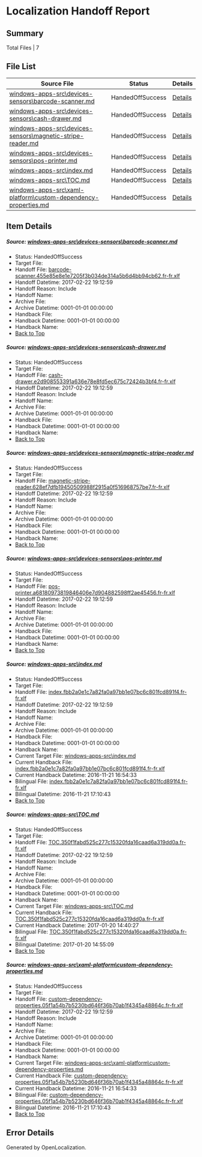 # <a name='report-top'></a> Localization Handoff Report

## Summary
 Total Files | 7

## File List
 Source File | Status | Details 
 ----------- | ------ | ------- 
 [windows-apps-src\devices-sensors\barcode-scanner.md](https://cpubwin.visualstudio.com/windows-uwp/_git/windows-uwp/commit/2b85b7c69613d179297fce5c09de4d2a2376edd4?path=windows-apps-src%2Fdevices-sensors%2Fbarcode-scanner.md&_a=contents) | HandedOffSuccess | [Details](#79465b67c3baaa3a837ac311d8cd1d1a10ab33b22417)
 [windows-apps-src\devices-sensors\cash-drawer.md](https://cpubwin.visualstudio.com/windows-uwp/_git/windows-uwp/commit/614093b43380b6152592b2b98d782ea7cfb168c1?path=windows-apps-src%2Fdevices-sensors%2Fcash-drawer.md&_a=contents) | HandedOffSuccess | [Details](#e74c03ed2e3ff0f2695cd15f486e653f0c5eda532423)
 [windows-apps-src\devices-sensors\magnetic-stripe-reader.md](https://cpubwin.visualstudio.com/windows-uwp/_git/windows-uwp/commit/614093b43380b6152592b2b98d782ea7cfb168c1?path=windows-apps-src%2Fdevices-sensors%2Fmagnetic-stripe-reader.md&_a=contents) | HandedOffSuccess | [Details](#9ebef819004e8c4f861bf1474ce3f873c471fef82500)
 [windows-apps-src\devices-sensors\pos-printer.md](https://cpubwin.visualstudio.com/windows-uwp/_git/windows-uwp/commit/614093b43380b6152592b2b98d782ea7cfb168c1?path=windows-apps-src%2Fdevices-sensors%2Fpos-printer.md&_a=contents) | HandedOffSuccess | [Details](#815d7400d14c6d70f1cf81d83ef7d059a2c85c662505)
 [windows-apps-src\index.md](https://cpubwin.visualstudio.com/windows-uwp/_git/windows-uwp/commit/9d340a77866a853915a77f74f3d0ecb3d6cdfaa5?path=windows-apps-src%2Findex.md&_a=contents) | HandedOffSuccess | [Details](#84a4aebb5c41e713c0038cd203b320ff607fa25a3439)
 [windows-apps-src\TOC.md](https://cpubwin.visualstudio.com/windows-uwp/_git/windows-uwp/commit/1b35a8c1ad0b99be6ba7783b79207a3ddd7b5905?path=windows-apps-src%2FTOC.md&_a=contents) | HandedOffSuccess | [Details](#aa13a98abd6ea9ec0a863de78cc7efba051cab3c7825)
 [windows-apps-src\xaml-platform\custom-dependency-properties.md](https://cpubwin.visualstudio.com/windows-uwp/_git/windows-uwp/commit/45ee02ca72ed9696f9f9fcb5f9c26a022316b9a3?path=windows-apps-src%2Fxaml-platform%2Fcustom-dependency-properties.md&_a=contents) | HandedOffSuccess | [Details](#7c06b3e0d5bea4048b1a2c545336352c409a711b7854)

## Item Details
##### <a name='79465b67c3baaa3a837ac311d8cd1d1a10ab33b22417'></a> Source: [windows-apps-src\devices-sensors\barcode-scanner.md](https://cpubwin.visualstudio.com/windows-uwp/_git/windows-uwp/commit/2b85b7c69613d179297fce5c09de4d2a2376edd4?path=windows-apps-src%2Fdevices-sensors%2Fbarcode-scanner.md&_a=contents)
* Status: HandedOffSuccess
* Target File: 
* Handoff File: [barcode-scanner.455e85e8e1e7205f3b034de314a5b6d4bb94cb62.fr-fr.xlf](https://cpubwin.visualstudio.com/windows-uwp/_git/WDCLib.handoff/commit/a8b9ccd4d35195f5aeef0a6c887c6f486721fa18?path=ol-handoff%2Fcpubwin%2Fwindows-uwp.fr-fr%2Fmaster%2Fbarcode-scanner.455e85e8e1e7205f3b034de314a5b6d4bb94cb62.fr-fr.xlf&_a=contents)
* Handoff Datetime: 2017-02-22 19:12:59
* Handoff Reason: Include
* Handoff Name: 
* Archive File: 
* Archive Datetime: 0001-01-01 00:00:00
* Handback File: 
* Handback Datetime: 0001-01-01 00:00:00
* Handback Name: 
* [Back to Top](#report-top)

##### <a name='e74c03ed2e3ff0f2695cd15f486e653f0c5eda532423'></a> Source: [windows-apps-src\devices-sensors\cash-drawer.md](https://cpubwin.visualstudio.com/windows-uwp/_git/windows-uwp/commit/614093b43380b6152592b2b98d782ea7cfb168c1?path=windows-apps-src%2Fdevices-sensors%2Fcash-drawer.md&_a=contents)
* Status: HandedOffSuccess
* Target File: 
* Handoff File: [cash-drawer.e2d908553391a636e78e8fd5ec675c72424b3bf4.fr-fr.xlf](https://cpubwin.visualstudio.com/windows-uwp/_git/WDCLib.handoff/commit/a8b9ccd4d35195f5aeef0a6c887c6f486721fa18?path=ol-handoff%2Fcpubwin%2Fwindows-uwp.fr-fr%2Fmaster%2Fcash-drawer.e2d908553391a636e78e8fd5ec675c72424b3bf4.fr-fr.xlf&_a=contents)
* Handoff Datetime: 2017-02-22 19:12:59
* Handoff Reason: Include
* Handoff Name: 
* Archive File: 
* Archive Datetime: 0001-01-01 00:00:00
* Handback File: 
* Handback Datetime: 0001-01-01 00:00:00
* Handback Name: 
* [Back to Top](#report-top)

##### <a name='9ebef819004e8c4f861bf1474ce3f873c471fef82500'></a> Source: [windows-apps-src\devices-sensors\magnetic-stripe-reader.md](https://cpubwin.visualstudio.com/windows-uwp/_git/windows-uwp/commit/614093b43380b6152592b2b98d782ea7cfb168c1?path=windows-apps-src%2Fdevices-sensors%2Fmagnetic-stripe-reader.md&_a=contents)
* Status: HandedOffSuccess
* Target File: 
* Handoff File: [magnetic-stripe-reader.628ef7dfb19450509988f2915a0f516968757be7.fr-fr.xlf](https://cpubwin.visualstudio.com/windows-uwp/_git/WDCLib.handoff/commit/a8b9ccd4d35195f5aeef0a6c887c6f486721fa18?path=ol-handoff%2Fcpubwin%2Fwindows-uwp.fr-fr%2Fmaster%2Fmagnetic-stripe-reader.628ef7dfb19450509988f2915a0f516968757be7.fr-fr.xlf&_a=contents)
* Handoff Datetime: 2017-02-22 19:12:59
* Handoff Reason: Include
* Handoff Name: 
* Archive File: 
* Archive Datetime: 0001-01-01 00:00:00
* Handback File: 
* Handback Datetime: 0001-01-01 00:00:00
* Handback Name: 
* [Back to Top](#report-top)

##### <a name='815d7400d14c6d70f1cf81d83ef7d059a2c85c662505'></a> Source: [windows-apps-src\devices-sensors\pos-printer.md](https://cpubwin.visualstudio.com/windows-uwp/_git/windows-uwp/commit/614093b43380b6152592b2b98d782ea7cfb168c1?path=windows-apps-src%2Fdevices-sensors%2Fpos-printer.md&_a=contents)
* Status: HandedOffSuccess
* Target File: 
* Handoff File: [pos-printer.a68180973819846406e7d904882598ff2ae45456.fr-fr.xlf](https://cpubwin.visualstudio.com/windows-uwp/_git/WDCLib.handoff/commit/a8b9ccd4d35195f5aeef0a6c887c6f486721fa18?path=ol-handoff%2Fcpubwin%2Fwindows-uwp.fr-fr%2Fmaster%2Fpos-printer.a68180973819846406e7d904882598ff2ae45456.fr-fr.xlf&_a=contents)
* Handoff Datetime: 2017-02-22 19:12:59
* Handoff Reason: Include
* Handoff Name: 
* Archive File: 
* Archive Datetime: 0001-01-01 00:00:00
* Handback File: 
* Handback Datetime: 0001-01-01 00:00:00
* Handback Name: 
* [Back to Top](#report-top)

##### <a name='84a4aebb5c41e713c0038cd203b320ff607fa25a3439'></a> Source: [windows-apps-src\index.md](https://cpubwin.visualstudio.com/windows-uwp/_git/windows-uwp/commit/9d340a77866a853915a77f74f3d0ecb3d6cdfaa5?path=windows-apps-src%2Findex.md&_a=contents)
* Status: HandedOffSuccess
* Target File: 
* Handoff File: [index.fbb2a0e1c7a82fa0a97bb1e07bc6c801fcd891f4.fr-fr.xlf](https://cpubwin.visualstudio.com/windows-uwp/_git/WDCLib.handoff/commit/a8b9ccd4d35195f5aeef0a6c887c6f486721fa18?path=ol-handoff%2Fcpubwin%2Fwindows-uwp.fr-fr%2Fmaster%2Findex.fbb2a0e1c7a82fa0a97bb1e07bc6c801fcd891f4.fr-fr.xlf&_a=contents)
* Handoff Datetime: 2017-02-22 19:12:59
* Handoff Reason: Include
* Handoff Name: 
* Archive File: 
* Archive Datetime: 0001-01-01 00:00:00
* Handback File: 
* Handback Datetime: 0001-01-01 00:00:00
* Handback Name: 
* Current Target File: [windows-apps-src\index.md](https://cpubwin.visualstudio.com/windows-uwp/_git/windows-uwp.fr-fr/commit/b499722b387bb5bf9961078746547751e280aace?path=windows-apps-src%2Findex.md&_a=contents)
* Current Handback File: [index.fbb2a0e1c7a82fa0a97bb1e07bc6c801fcd891f4.fr-fr.xlf](https://cpubwin.visualstudio.com/windows-uwp/_git/WDCLib.handback/commit/a2b58f321961fe8e5a80c86cd6d53f983c3d6f0e?path=ol-handback%2Fcpubwin%2Fwindows-uwp.fr-fr%2Fmaster%2Findex.fbb2a0e1c7a82fa0a97bb1e07bc6c801fcd891f4.fr-fr.xlf&_a=contents)
* Current Handback Datetime: 2016-11-21 16:54:33
* Bilingual File: [index.fbb2a0e1c7a82fa0a97bb1e07bc6c801fcd891f4.fr-fr.xlf](https://cpubwin.visualstudio.com/windows-uwp/_git/WDCLib.handback/commit/a2b58f321961fe8e5a80c86cd6d53f983c3d6f0e?path=ol-handback%2Fcpubwin%2Fwindows-uwp.fr-fr%2Fmaster%2Findex.fbb2a0e1c7a82fa0a97bb1e07bc6c801fcd891f4.fr-fr.xlf&_a=contents)
* Bilingual Datetime: 2016-11-21 17:10:43
* [Back to Top](#report-top)

##### <a name='aa13a98abd6ea9ec0a863de78cc7efba051cab3c7825'></a> Source: [windows-apps-src\TOC.md](https://cpubwin.visualstudio.com/windows-uwp/_git/windows-uwp/commit/1b35a8c1ad0b99be6ba7783b79207a3ddd7b5905?path=windows-apps-src%2FTOC.md&_a=contents)
* Status: HandedOffSuccess
* Target File: 
* Handoff File: [TOC.350f1fabd525c277c15320fda16caad6a319dd0a.fr-fr.xlf](https://cpubwin.visualstudio.com/windows-uwp/_git/WDCLib.handoff/commit/a8b9ccd4d35195f5aeef0a6c887c6f486721fa18?path=ol-handoff%2Fcpubwin%2Fwindows-uwp.fr-fr%2Fmaster%2FTOC.350f1fabd525c277c15320fda16caad6a319dd0a.fr-fr.xlf&_a=contents)
* Handoff Datetime: 2017-02-22 19:12:59
* Handoff Reason: Include
* Handoff Name: 
* Archive File: 
* Archive Datetime: 0001-01-01 00:00:00
* Handback File: 
* Handback Datetime: 0001-01-01 00:00:00
* Handback Name: 
* Current Target File: [windows-apps-src\TOC.md](https://cpubwin.visualstudio.com/windows-uwp/_git/windows-uwp.fr-fr/commit/f65a0178c7caffc8c106bec649216bb53dba5c89?path=windows-apps-src%2FTOC.md&_a=contents)
* Current Handback File: [TOC.350f1fabd525c277c15320fda16caad6a319dd0a.fr-fr.xlf](https://cpubwin.visualstudio.com/windows-uwp/_git/WDCLib.handback/commit/59c30e2a801c773453fcb7d8ede42e8a5cf80cf1?path=ol-handback%2Fcpubwin%2Fwindows-uwp.fr-fr%2Fmaster%2FTOC.350f1fabd525c277c15320fda16caad6a319dd0a.fr-fr.xlf&_a=contents)
* Current Handback Datetime: 2017-01-20 14:40:27
* Bilingual File: [TOC.350f1fabd525c277c15320fda16caad6a319dd0a.fr-fr.xlf](https://cpubwin.visualstudio.com/windows-uwp/_git/WDCLib.handback/commit/59c30e2a801c773453fcb7d8ede42e8a5cf80cf1?path=ol-handback%2Fcpubwin%2Fwindows-uwp.fr-fr%2Fmaster%2FTOC.350f1fabd525c277c15320fda16caad6a319dd0a.fr-fr.xlf&_a=contents)
* Bilingual Datetime: 2017-01-20 14:55:09
* [Back to Top](#report-top)

##### <a name='7c06b3e0d5bea4048b1a2c545336352c409a711b7854'></a> Source: [windows-apps-src\xaml-platform\custom-dependency-properties.md](https://cpubwin.visualstudio.com/windows-uwp/_git/windows-uwp/commit/45ee02ca72ed9696f9f9fcb5f9c26a022316b9a3?path=windows-apps-src%2Fxaml-platform%2Fcustom-dependency-properties.md&_a=contents)
* Status: HandedOffSuccess
* Target File: 
* Handoff File: [custom-dependency-properties.05f1a54b7b5230bd646f36b70ab1f4345a48864c.fr-fr.xlf](https://cpubwin.visualstudio.com/windows-uwp/_git/WDCLib.handoff/commit/a8b9ccd4d35195f5aeef0a6c887c6f486721fa18?path=ol-handoff%2Fcpubwin%2Fwindows-uwp.fr-fr%2Fmaster%2Fcustom-dependency-properties.05f1a54b7b5230bd646f36b70ab1f4345a48864c.fr-fr.xlf&_a=contents)
* Handoff Datetime: 2017-02-22 19:12:59
* Handoff Reason: Include
* Handoff Name: 
* Archive File: 
* Archive Datetime: 0001-01-01 00:00:00
* Handback File: 
* Handback Datetime: 0001-01-01 00:00:00
* Handback Name: 
* Current Target File: [windows-apps-src\xaml-platform\custom-dependency-properties.md](https://cpubwin.visualstudio.com/windows-uwp/_git/windows-uwp.fr-fr/commit/b499722b387bb5bf9961078746547751e280aace?path=windows-apps-src%2Fxaml-platform%2Fcustom-dependency-properties.md&_a=contents)
* Current Handback File: [custom-dependency-properties.05f1a54b7b5230bd646f36b70ab1f4345a48864c.fr-fr.xlf](https://cpubwin.visualstudio.com/windows-uwp/_git/WDCLib.handback/commit/a2b58f321961fe8e5a80c86cd6d53f983c3d6f0e?path=ol-handback%2Fcpubwin%2Fwindows-uwp.fr-fr%2Fmaster%2Fcustom-dependency-properties.05f1a54b7b5230bd646f36b70ab1f4345a48864c.fr-fr.xlf&_a=contents)
* Current Handback Datetime: 2016-11-21 16:54:33
* Bilingual File: [custom-dependency-properties.05f1a54b7b5230bd646f36b70ab1f4345a48864c.fr-fr.xlf](https://cpubwin.visualstudio.com/windows-uwp/_git/WDCLib.handback/commit/a2b58f321961fe8e5a80c86cd6d53f983c3d6f0e?path=ol-handback%2Fcpubwin%2Fwindows-uwp.fr-fr%2Fmaster%2Fcustom-dependency-properties.05f1a54b7b5230bd646f36b70ab1f4345a48864c.fr-fr.xlf&_a=contents)
* Bilingual Datetime: 2016-11-21 17:10:43
* [Back to Top](#report-top)


## Error Details

Generated by OpenLocalization.

